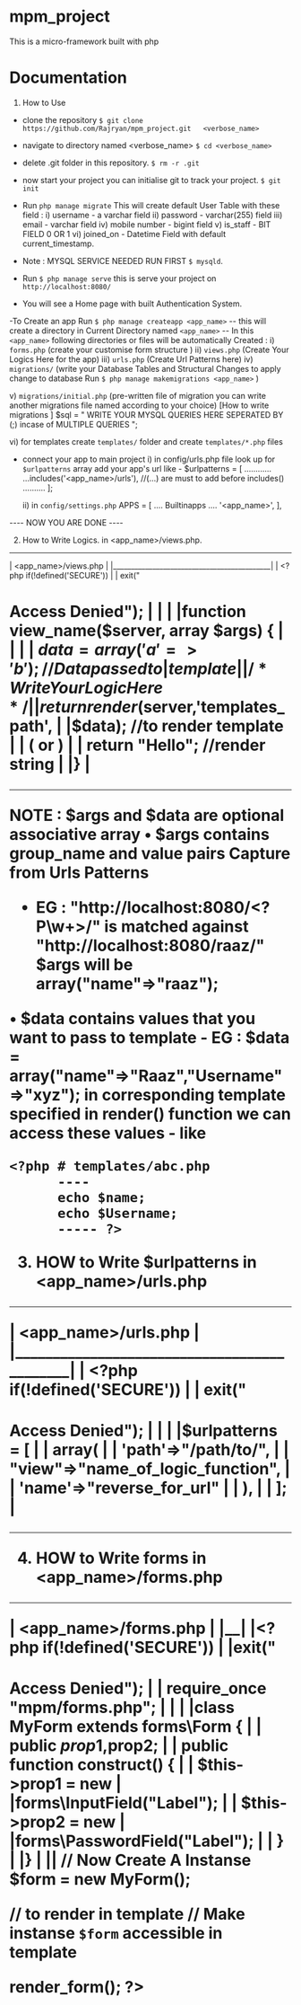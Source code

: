 # mpm_project
This is a micro-framework built with php

# Documentation

1) How to Use
- clone the repository
  `$ git clone https://github.com/Rajryan/mpm_project.git   <verbose_name>`

- navigate to directory named <verbose_name>
  `$ cd <verbose_name>`

- delete .git folder in this repository.
  `$ rm -r .git`

- now start your project you can initialise git
to track your project.
 `$ git init`

- Run `php manage migrate`
  This will create default User Table with these field :
  i) username - a varchar field
  ii) password - varchar(255) field
  iii) email - varchar field
  iv) mobile number - bigint field 
  v) is_staff - BIT FIELD 0 OR 1
  vi) joined_on - Datetime Field with default current_timestamp.

- Note : MYSQL SERVICE NEEDED RUN FIRST `$ mysqld`.

- Run `$ php manage serve`
    this is serve your project on  `http://localhost:8080/`

- You will see a Home page with built Authentication System.

-To Create an app Run `$ php manage createapp <app_name>`
 -- this will create a directory in Current Directory named `<app_name>`
 -- In this `<app_name>` following directories or files will be automatically Created :
   i) `forms.php` (create your  customise form structure )
   ii) `views.php` (Create Your Logics Here for the app)
   iii) `urls.php` (Create Url Patterns here)
   iv) `migrations/` (write your Database         Tables and Structural Changes
      to apply change to database Run 
      `$ php manage makemigrations <app_name>`
    )
    
   v) `migrations/initial.php` (pre-written file of migration you can write another migrations file named according to your choice)
   [How to write migrations ]
    $sql = "
    WRITE YOUR MYSQL QUERIES HERE SEPERATED BY (;) incase of MULTIPLE QUERIES 
    ";
   
   vi) for templates create `templates/` folder and create `templates/*.php` files 

- connect your app to main project
  i) in config/urls.php file look up for `$urlpatterns`
   array add your app's url like -
   $urlpatterns = [
      ............
      ...includes('<app_name>/urls'), 
     //(...) are must to add before includes()
      ..........
    ];
  
  ii)  in `config/settings.php` 
    APPS = [
     .... Builtinapps ....
    '<app_name>',
    ],

---- NOW YOU ARE DONE ----

2) How to Write Logics.
 in <app_name>/views.php.
 ____________________________________________
| <app_name>/views.php                       |
|____________________________________________|
| <?php if(!defined('SECURE'))               |
|   exit("<h1>Access Denied");               |
|                                            |
|function view_name($server, array $args) {  | |                                            |
| $data = array('a'=>'b'); //Data passed to  | template                                     |
| /* Write  Your Logic Here */               |
|   return render($server,'templates_path',  | |$data);  //to render template               |
|            ( or )                          |
|   return "Hello"; //render string          |
|}                                           |
 _____________________________________________
 NOTE : $args and $data are optional associative array
  • $args  contains group_name and value pairs
    Capture from Urls  Patterns
   - EG : 
    "http://localhost:8080/<?P<name>\w+>/" is matched against "http://localhost:8080/raaz/"  
    $args will be array("name"=>"raaz");
   
   • $data contains values that you want to pass to template
    - EG :
    $data = array("name"=>"Raaz","Username"=>"xyz");
    in corresponding template specified in render() function we can access these values - like 
    
    <?php # templates/abc.php
          ----
          echo $name;
          echo $Username;
          ----- ?>
  
  
3) HOW to Write $urlpatterns in  <app_name>/urls.php

 ___________________________________________
| <app_name>/urls.php                        |
|____________________________________________|
| <?php if(!defined('SECURE'))               |
|   exit("<h1>Access Denied");               |
|                                            |
|$urlpatterns = [                            | |     array(                                 |
|      'path'=>"/path/to/",                  |
|      "view"=>"name_of_logic_function",     |
|      'name'=>"reverse_for_url"             |
|     ),                                     |
| ];                                         |
 ____________________________________________
    
    
 4) HOW to Write forms in <app_name>/forms.php
 
  __________________________________________
 | <app_name>/forms.php                     |
 |__________________________________________|
 |<?php if(!defined('SECURE'))              | |exit("<h1>Access Denied");                |
 | require_once "mpm/forms.php";            |
 |                                          |
 |class MyForm extends forms\Form {         |
 | public $prop1,$prop2;                    |
 | public function __construct() {          |
 |   $this->prop1 = new                     | |forms\InputField("Label");                |
 |   $this->prop2 = new                     | |forms\PasswordField("Label");             |
 | }                                        |
 |}                                         |
 |__________________________________________|
 // Now Create  A Instanse 
 $form = new MyForm();
 
 // to render in template
// Make instanse `$form`  accessible in template
 <?php echo $form->render_form(); ?>

